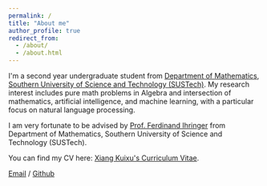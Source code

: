 ```yaml
---
permalink: /
title: "About me"
author_profile: true
redirect_from: 
  - /about/
  - /about.html
---
```


I'm a second year undergraduate student from [Department of Mathematics](https://math.sustech.edu.cn/), [Southern University of Science and Technology (SUSTech)](https://www.sustech.edu.cn/). My research interest includes pure math problems in Algebra and intersection of mathematics, artificial intelligence, and machine learning, with a particular focus on natural language processing.

I am very fortunate to be advised by [Prof. Ferdinand Ihringer](https://math.ihringer.org/) from Department of Mathematics, Southern University of Science and Technology (SUSTech).

You can find my CV here: [Xiang Kuixu's Curriculum Vitae](https://github.com/QUINCY-XIANG/quincyxiang.github.io/blob/master/assets/CV.pdf).

[Email](12310421@mail.susteh.edu.cn) / [Github](https://github.com/QUINCY-XIANG)
